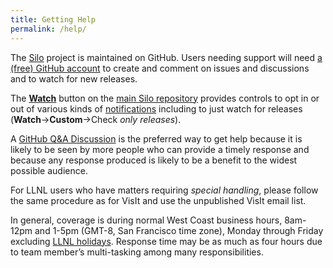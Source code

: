 ```yaml
---
title: Getting Help
permalink: /help/
---
```

The [Silo](https://github.com/LLNL/Silo) project is maintained on GitHub.
Users needing support will need [a (free) GitHub account](https://github.com/signup?ref_cta=Sign+up&ref_loc=header+logged+out&ref_page=%2F&source=header-home) to create and comment on issues and discussions and to watch for new releases.

The [**Watch**](https://docs.github.com/en/account-and-profile/managing-subscriptions-and-notifications-on-github/setting-up-notifications/configuring-notifications#configuring-your-watch-settings-for-an-individual-repository) button on the [main Silo repository](https://github.com/LLNL/Silo) provides controls to opt in or out of various kinds of [notifications](https://docs.github.com/en/account-and-profile/managing-subscriptions-and-notifications-on-github/setting-up-notifications/configuring-notifications) including to just watch for releases (**Watch**->**Custom**->Check *only releases*).

A [GitHub Q&A Discussion](https://github.com/LLNL/Silo/discussions) is the preferred way to get help because it is likely to be seen by more people who can provide a timely response and because any response produced is likely to be a benefit to the widest possible audience.

For LLNL users who have matters requiring *special handling*, please follow the same procedure as for VisIt and use the unpublished VisIt email list.

In general, coverage is during normal West Coast business hours, 8am-12pm and 1-5pm (GMT-8, San Francisco time zone), Monday through Friday excluding [LLNL holidays](https://supplychain.llnl.gov/poattach/pdf/llnl_holidays.pdf).
Response time may be as much as four hours due to team member’s multi-tasking among many responsibilities.
